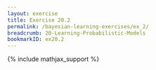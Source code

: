 ```yaml
---
layout: exercise
title: Exercise 20.2
permalink: /bayesian-learning-exercises/ex_2/
breadcrumb: 20-Learning-Probabilistic-Models
bookmarkID: ex20.2
---
```


{% include mathjax_support %}
